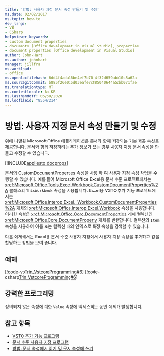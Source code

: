 ```yaml
---
title: '방법: 사용자 지정 문서 속성 만들기 및 수정'
ms.date: 02/02/2017
ms.topic: how-to
dev_langs:
- VB
- CSharp
helpviewer_keywords:
- custom document properties
- documents [Office development in Visual Studio], properties
- document properties [Office development in Visual Studio]
author: John-Hart
ms.author: johnhart
manager: jillfra
ms.workload:
- office
ms.openlocfilehash: 6dd4f4ada36be4ef7b70f4f32d659abb10c8a62a
ms.sourcegitcommit: b885f26e015d03eafe7c885040644a52bb071fae
ms.translationtype: MT
ms.contentlocale: ko-KR
ms.lasthandoff: 06/30/2020
ms.locfileid: "85547214"
---
```

# <a name="how-to-create-and-modify-custom-document-properties"></a>방법: 사용자 지정 문서 속성 만들기 및 수정
  위에 나열된 Microsoft Office 애플리케이션은 문서와 함께 저장되는 기본 제공 속성을 제공합니다. 문서와 함께 저장하려는 추가 정보가 있는 경우 사용자 지정 문서 속성을 만들고 수정할 수 있습니다.

 [!INCLUDE[appliesto_docprops](../vsto/includes/appliesto-docprops-md.md)]

 문서의 CustomDocumentProperties 속성을 사용 하 여 사용자 지정 속성 작업을 수행할 수 있습니다. 예를 들어 Microsoft Office Excel용 문서 수준 프로젝트에서는 <xref:Microsoft.Office.Tools.Excel.Workbook.CustomDocumentProperties%2A> 클래스의 `ThisWorkbook` 속성을 사용합니다. Excel용 VSTO 추가 기능 프로젝트에서는 <xref:Microsoft.Office.Interop.Excel._Workbook.CustomDocumentProperties%2A> 개체의 <xref:Microsoft.Office.Interop.Excel.Workbook> 속성을 사용합니다. 이러한 속성은 <xref:Microsoft.Office.Core.DocumentProperties> 개체 컬렉션인 <xref:Microsoft.Office.Core.DocumentProperty> 개체를 반환합니다. 컬렉션의 `Item` 속성을 사용하여 이름 또는 컬렉션 내의 인덱스로 특정 속성을 검색할 수 있습니다.

 다음 예제에서는 Excel용 문서 수준 사용자 지정에서 사용자 지정 속성을 추가하고 값을 할당하는 방법을 보여 줍니다.

## <a name="example"></a>예제
 [!code-vb[Trin_VstcoreProgramming#6](../vsto/codesnippet/VisualBasic/Trin_VstcoreProgrammingExcelVB/ThisWorkbook.vb#6)]
 [!code-csharp[Trin_VstcoreProgramming#6](../vsto/codesnippet/CSharp/Trin_VstcoreProgrammingExcelCS/ThisWorkbook.cs#6)]

## <a name="robust-programming"></a>강력한 프로그래밍
 정의되지 않은 속성에 대한 `Value` 속성에 액세스하는 동안 예외가 발생합니다.

## <a name="see-also"></a>참고 항목
- [VSTO 추가 기능 프로그램](../vsto/programming-vsto-add-ins.md)
- [문서 수준 사용자 지정 프로그램](../vsto/programming-document-level-customizations.md)
- [방법: 문서 속성에서 읽기 및 문서 속성에 쓰기](../vsto/how-to-read-from-and-write-to-document-properties.md)
